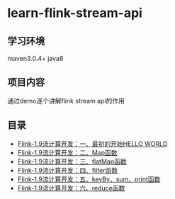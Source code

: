 # learn-flink-stream-api

## 学习环境
maven3.0.4+
java8

## 项目内容
通过demo逐个讲解flink stream api的作用

## 目录
* [Flink-1.9流计算开发：一、最初的开始HELLO WORLD](http://www.cosmozhu.fun/archives/217)
* [Flink-1.9流计算开发：二、Map函数](http://www.cosmozhu.fun/archives/221)
* [Flink-1.9流计算开发：三、flatMap函数](http://www.cosmozhu.fun/archives/225)
* [Flink-1.9流计算开发：四、filter函数](http://www.cosmozhu.fun/archives/226)
* [Flink-1.9流计算开发：五、keyBy、sum、print函数](http://www.cosmozhu.fun/archives/228)
* [Flink-1.9流计算开发：六、reduce函数](http://www.cosmozhu.fun/archives/236)